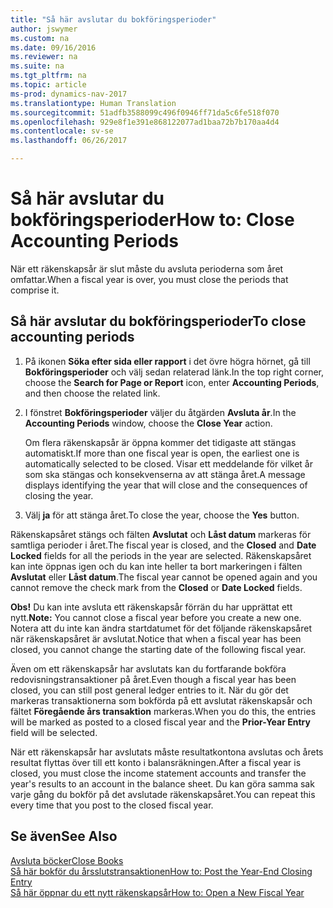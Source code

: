 ```yaml
---
title: "Så här avslutar du bokföringsperioder"
author: jswymer
ms.custom: na
ms.date: 09/16/2016
ms.reviewer: na
ms.suite: na
ms.tgt_pltfrm: na
ms.topic: article
ms-prod: dynamics-nav-2017
ms.translationtype: Human Translation
ms.sourcegitcommit: 51adfb3588099c496f0946ff71da5c6fe518f070
ms.openlocfilehash: 929e8f1e391e868122077ad1baa72b7b170aa4d4
ms.contentlocale: sv-se
ms.lasthandoff: 06/26/2017

---
```

# <a name="how-to-close-accounting-periods"></a><span data-ttu-id="3cc3a-102">Så här avslutar du bokföringsperioder</span><span class="sxs-lookup"><span data-stu-id="3cc3a-102">How to: Close Accounting Periods</span></span>
<span data-ttu-id="3cc3a-103">När ett räkenskapsår är slut måste du avsluta perioderna som året omfattar.</span><span class="sxs-lookup"><span data-stu-id="3cc3a-103">When a fiscal year is over, you must close the periods that comprise it.</span></span>

## <a name="to-close-accounting-periods"></a><span data-ttu-id="3cc3a-104">Så här avslutar du bokföringsperioder</span><span class="sxs-lookup"><span data-stu-id="3cc3a-104">To close accounting periods</span></span>
1. <span data-ttu-id="3cc3a-105">På ikonen **Söka efter sida eller rapport** i det övre högra hörnet, gå till **Bokföringsperioder** och välj sedan relaterad länk.</span><span class="sxs-lookup"><span data-stu-id="3cc3a-105">In the top right corner, choose the **Search for Page or Report** icon, enter **Accounting Periods**, and then choose the related link.</span></span>
2. <span data-ttu-id="3cc3a-106">I fönstret **Bokföringsperioder** väljer du åtgärden **Avsluta år**.</span><span class="sxs-lookup"><span data-stu-id="3cc3a-106">In the **Accounting Periods** window, choose the **Close Year** action.</span></span>

    <span data-ttu-id="3cc3a-107">Om flera räkenskapsår är öppna kommer det tidigaste att stängas automatiskt.</span><span class="sxs-lookup"><span data-stu-id="3cc3a-107">If more than one fiscal year is open, the earliest one is automatically selected to be closed.</span></span> <span data-ttu-id="3cc3a-108">Visar ett meddelande för vilket år som ska stängas och konsekvenserna av att stänga året.</span><span class="sxs-lookup"><span data-stu-id="3cc3a-108">A message displays identifying the year that will close and the consequences of closing the year.</span></span>
3. <span data-ttu-id="3cc3a-109">Välj **ja** för att stänga året.</span><span class="sxs-lookup"><span data-stu-id="3cc3a-109">To close the year, choose the **Yes** button.</span></span>

<span data-ttu-id="3cc3a-110">Räkenskapsåret stängs och fälten **Avslutat** och **Låst datum** markeras för samtliga perioder i året.</span><span class="sxs-lookup"><span data-stu-id="3cc3a-110">The fiscal year is closed, and the **Closed** and **Date Locked** fields for all the periods in the year are selected.</span></span> <span data-ttu-id="3cc3a-111">Räkenskapsåret kan inte öppnas igen och du kan inte heller ta bort markeringen i fälten **Avslutat** eller **Låst datum**.</span><span class="sxs-lookup"><span data-stu-id="3cc3a-111">The fiscal year cannot be opened again and you cannot remove the check mark from the **Closed** or **Date Locked** fields.</span></span>

<span data-ttu-id="3cc3a-112">**Obs!** Du kan inte avsluta ett räkenskapsår förrän du har upprättat ett nytt.</span><span class="sxs-lookup"><span data-stu-id="3cc3a-112">**Note:** You cannot close a fiscal year before you create a new one.</span></span> <span data-ttu-id="3cc3a-113">Notera att du inte kan ändra startdatumet för det följande räkenskapsåret när räkenskapsåret är avslutat.</span><span class="sxs-lookup"><span data-stu-id="3cc3a-113">Notice that when a fiscal year has been closed, you cannot change the starting date of the following fiscal year.</span></span>

<span data-ttu-id="3cc3a-114">Även om ett räkenskapsår har avslutats kan du fortfarande bokföra redovisningstransaktioner på året.</span><span class="sxs-lookup"><span data-stu-id="3cc3a-114">Even though a fiscal year has been closed, you can still post general ledger entries to it.</span></span> <span data-ttu-id="3cc3a-115">När du gör det markeras transaktionerna som bokförda på ett avslutat räkenskapsår och fältet **Föregående års transaktion** markeras.</span><span class="sxs-lookup"><span data-stu-id="3cc3a-115">When you do this, the entries will be marked as posted to a closed fiscal year and the **Prior-Year Entry** field will be selected.</span></span>

<span data-ttu-id="3cc3a-116">När ett räkenskapsår har avslutats måste resultatkontona avslutas och årets resultat flyttas över till ett konto i balansräkningen.</span><span class="sxs-lookup"><span data-stu-id="3cc3a-116">After a fiscal year is closed, you must close the income statement accounts and transfer the year's results to an account in the balance sheet.</span></span> <span data-ttu-id="3cc3a-117">Du kan göra samma sak varje gång du bokför på det avslutade räkenskapsåret.</span><span class="sxs-lookup"><span data-stu-id="3cc3a-117">You can repeat this every time that you post to the closed fiscal year.</span></span>

## <a name="see-also"></a><span data-ttu-id="3cc3a-118">Se även</span><span class="sxs-lookup"><span data-stu-id="3cc3a-118">See Also</span></span>
[<span data-ttu-id="3cc3a-119">Avsluta böcker</span><span class="sxs-lookup"><span data-stu-id="3cc3a-119">Close Books</span></span>](year-close-books.md)  
[<span data-ttu-id="3cc3a-120">Så här bokför du årsslutstransaktionen</span><span class="sxs-lookup"><span data-stu-id="3cc3a-120">How to: Post the Year-End Closing Entry</span></span>](year-how-post-year-end-close-entry.md)  
[<span data-ttu-id="3cc3a-121">Så här öppnar du ett nytt räkenskapsår</span><span class="sxs-lookup"><span data-stu-id="3cc3a-121">How to: Open a New Fiscal Year</span></span>](finance-setup-how-open-new-fiscal-year.md)

